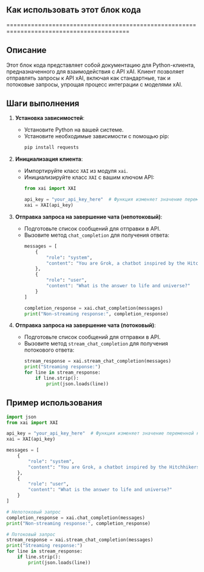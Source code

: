 ## Как использовать этот блок кода
=========================================================================================

Описание
-------------------------
Этот блок кода представляет собой документацию для Python-клиента, предназначенного для взаимодействия с API xAI. Клиент позволяет отправлять запросы к API xAI, включая как стандартные, так и потоковые запросы, упрощая процесс интеграции с моделями xAI.

Шаги выполнения
-------------------------
1. **Установка зависимостей**:
   - Установите Python на вашей системе.
   - Установите необходимые зависимости с помощью pip:
     ```bash
     pip install requests
     ```

2. **Инициализация клиента**:
   - Импортируйте класс `XAI` из модуля `xai`.
   - Инициализируйте класс `XAI` с вашим ключом API:
     ```python
     from xai import XAI

     api_key = "your_api_key_here"  # Функция изменяет значение переменной на ваш реальный ключ API
     xai = XAI(api_key)
     ```

3. **Отправка запроса на завершение чата (непотоковый)**:
   - Подготовьте список сообщений для отправки в API.
   - Вызовите метод `chat_completion` для получения ответа:
     ```python
     messages = [
         {
             "role": "system",
             "content": "You are Grok, a chatbot inspired by the Hitchhikers Guide to the Galaxy."
         },
         {
             "role": "user",
             "content": "What is the answer to life and universe?"
         }
     ]

     completion_response = xai.chat_completion(messages)
     print("Non-streaming response:", completion_response)
     ```

4. **Отправка запроса на завершение чата (потоковый)**:
   - Подготовьте список сообщений для отправки в API.
   - Вызовите метод `stream_chat_completion` для получения потокового ответа:
     ```python
     stream_response = xai.stream_chat_completion(messages)
     print("Streaming response:")
     for line in stream_response:
         if line.strip():
             print(json.loads(line))
     ```

Пример использования
-------------------------

```python
import json
from xai import XAI

api_key = "your_api_key_here"  # Функция изменяет значение переменной на ваш реальный ключ API
xai = XAI(api_key)

messages = [
    {
        "role": "system",
        "content": "You are Grok, a chatbot inspired by the Hitchhikers Guide to the Galaxy."
    },
    {
        "role": "user",
        "content": "What is the answer to life and universe?"
    }
]

# Непотоковый запрос
completion_response = xai.chat_completion(messages)
print("Non-streaming response:", completion_response)

# Потоковый запрос
stream_response = xai.stream_chat_completion(messages)
print("Streaming response:")
for line in stream_response:
    if line.strip():
        print(json.loads(line))